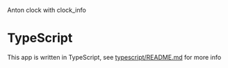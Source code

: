 Anton clock with clock_info

# TypeScript

This app is written in TypeScript, see [typescript/README.md](/typescript/README.md) for more info

